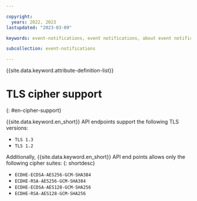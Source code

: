```yaml
---

copyright:
  years: 2022, 2023
lastupdated: "2023-03-09"

keywords: event-notifications, event notifications, about event notifications, securing your data, tls cipher

subcollection: event-notifications

---
```


{{site.data.keyword.attribute-definition-list}}

# TLS cipher support
{: #en-cipher-support}

{{site.data.keyword.en_short}} API endpoints support the following TLS versions:
- `TLS 1.3`
- `TLS 1.2`

Additionally, {{site.data.keyword.en_short}} API end points allows only the following cipher suites:
{: shortdesc}

- `ECDHE-ECDSA-AES256-GCM-SHA384`
- `ECDHE-RSA-AES256-GCM-SHA384`
- `ECDHE-ECDSA-AES128-GCM-SHA256`
- `ECDHE-RSA-AES128-GCM-SHA256`
